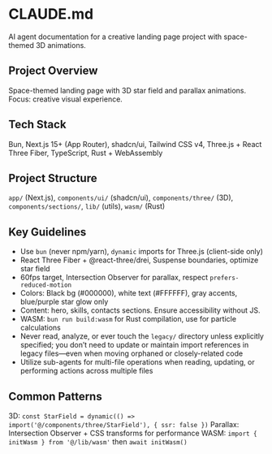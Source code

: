# CLAUDE.md

AI agent documentation for a creative landing page project with space-themed 3D animations.

## Project Overview

Space-themed landing page with 3D star field and parallax animations. Focus: creative visual experience.

## Tech Stack

Bun, Next.js 15+ (App Router), shadcn/ui, Tailwind CSS v4, Three.js + React Three Fiber, TypeScript, Rust + WebAssembly

## Project Structure

`app/` (Next.js), `components/ui/` (shadcn/ui), `components/three/` (3D), `components/sections/`, `lib/` (utils), `wasm/` (Rust)

## Key Guidelines

- Use `bun` (never npm/yarn), `dynamic` imports for Three.js (client-side only)
- React Three Fiber + @react-three/drei, Suspense boundaries, optimize star field
- 60fps target, Intersection Observer for parallax, respect `prefers-reduced-motion`
- Colors: Black bg (#000000), white text (#FFFFFF), gray accents, blue/purple star glow only
- Content: hero, skills, contacts sections. Ensure accessibility without JS.
- WASM: `bun run build:wasm` for Rust compilation, use for particle calculations
- Never read, analyze, or ever touch the `legacy/` directory unless explicitly specified; you don’t need to update or maintain import references in legacy files—even when moving orphaned or closely-related code
- Utilize sub-agents for multi-file operations when reading, updating, or performing actions across multiple files

## Common Patterns

3D: `const StarField = dynamic(() => import('@/components/three/StarField'), { ssr: false })`
Parallax: Intersection Observer + CSS transforms for performance
WASM: `import { initWasm } from '@/lib/wasm'` then `await initWasm()`
